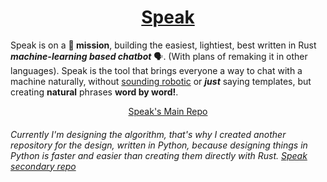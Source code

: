 <h1 align=center><a href="https://github.com/SpeakML">Speak</a></h1>

Speak is on a <b>🚀 mission</b>, building the easiest, lightiest, best written in Rust <b><i>machine-learning based chatbot</b></i> 🗣️. (With plans of remaking it in other languages). Speak is the tool that brings everyone a way to chat with a machine naturally, without <a href="https://youtu.be/sFZjqVnWBhc">sounding robotic</a> or ***just*** saying templates, but creating **natural** phrases **word by word!**.

<div align=center>
<a href="https://github.com/SpeakML/Speak">Speak's Main Repo</a>
</div>
  

  
###### Currently I'm designing the algorithm, that's why I created another repository for the design, written in Python, because designing things in Python is faster and easier than creating them directly with Rust. [Speak secondary repo](https://github.com/speakml/speak.py)
